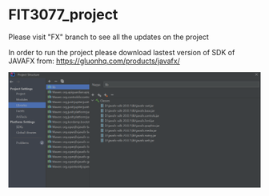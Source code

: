 # FIT3077_project
Please visit "FX" branch to see all the updates on the project

In order to run the project please download lastest version of SDK of JAVAFX from:
https://gluonhq.com/products/javafx/


![image.png](./image.png)
